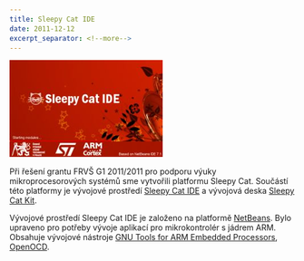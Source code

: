 ```yaml
---
title: Sleepy Cat IDE
date: 2011-12-12
excerpt_separator: <!--more-->
---
```


![](/images/scide.jpg)


Při řešení grantu FRVŠ G1&nbsp;2011/2011 pro podporu výuky
mikroprocesorových systémů sme vytvořili platformu Sleepy Cat. Součástí
této platformy je vývojové prostředí [Sleepy Cat IDE](http://pck338-242.feld.cvut.cz/scide/) a vývojová
deska [Sleepy Cat Kit](http://pck338-242.feld.cvut.cz/sckit/).

Vývojové prostředí Sleepy Cat IDE je založeno na platformě [NetBeans](http://netbeans.org). Bylo upraveno pro potřeby vývoje
aplikací pro mikrokontrolér s&nbsp;jádrem ARM. Obsahuje vývojové nástroje [GNU Tools for ARM Embedded
Processors](https://launchpad.net/gcc-arm-embedded), [OpenOCD](http://openocd.sourceforge.net/).

<!--more-->

